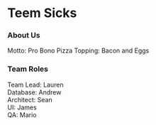 
# Teem Sicks

### About Us
Motto: Pro Bono 
Pizza Topping: Bacon and Eggs  

### Team Roles
Team Lead: Lauren  
Database: Andrew  
Architect: Sean  
UI: James  
QA: Mario  
